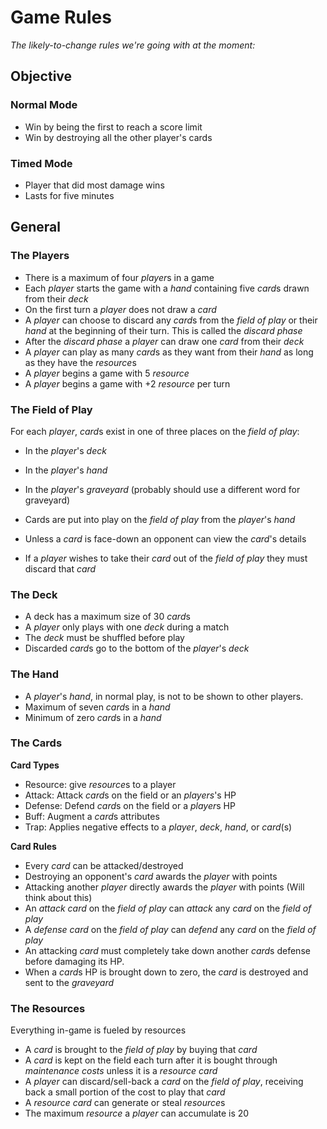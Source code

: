 # Game Rules
*The likely-to-change rules we're going with at the moment:*

## Objective
### Normal Mode
- Win by being the first to reach a score limit
- Win by destroying all the other player's cards

### Timed Mode
- Player that did most damage wins
- Lasts for five minutes

## General

### The Players
- There is a maximum of four *player*s in a game
- Each *player* starts the game with a *hand* containing five *card*s drawn from their *deck*
- On the first turn a *player* does not draw a *card*
- A *player* can choose to discard any *card*s from the *field of play* or their *hand* 
at the beginning of their turn. This is called the *discard phase*
- After the *discard phase* a *player* can draw one *card* from their *deck*
- A *player* can play as many *card*s as they want from their *hand* as long as they have the *resource*s
- A *player* begins a game with 5 *resource*
- A *player* begins a game with +2 *resource* per turn

### The Field of Play
For each *player*, *card*s exist in one of three places on the *field of play*:

- In the *player*'s *deck*
- In the *player*'s *hand*
- In the *player*'s *graveyard* (probably should use a different word for graveyard)

- Cards are put into play on the *field of play* from the *player*'s *hand*
- Unless a *card* is face-down an opponent can view the *card*'s details
- If a *player* wishes to take their *card* out of the *field of play* they must discard that *card*

### The Deck
- A deck has a maximum size of 30 *card*s
- A *player* only plays with one *deck* during a match
- The *deck* must be shuffled before play
- Discarded *card*s go to the bottom of the *player*'s *deck*

### The Hand
- A *player*'s *hand*, in normal play, is not to be shown to other players.
- Maximum of seven *card*s in a *hand*
- Minimum of zero *card*s in a *hand*

### The Cards
**Card Types**

- Resource: give *resource*s to a player 
- Attack: Attack *card*s on the field or an *players*'s HP
- Defense: Defend *card*s on the field or a *player*s HP
- Buff: Augment a *card*s attributes
- Trap: Applies negative effects to a *player*, *deck*, *hand*, or *card*(s)

**Card Rules**

- Every *card* can be attacked/destroyed
- Destroying an opponent's *card* awards the *player* with points
- Attacking another *player* directly awards the *player* with points (Will think about this)
- An *attack* *card* on the *field of play* can *attack* any *card* on the *field of play*
- A *defense* *card* on the *field of play* can *defend* any *card* on the *field of play*
- An attacking *card* must completely take down another *card*s defense before damaging its HP.
- When a *card*s HP is brought down to zero, the *card* is destroyed and sent to the *graveyard*

### The Resources
Everything in-game is fueled by resources

- A *card* is brought to the *field of play* by buying that *card*
- A *card* is kept on the field each turn after it is bought through *maintenance costs* unless it is a *resource* *card*
- A *player* can discard/sell-back a *card* on the *field of play*, receiving back a small portion of the cost to play that *card*
- A *resource* *card* can generate or steal *resource*s
- The maximum *resource* a *player* can accumulate is 20